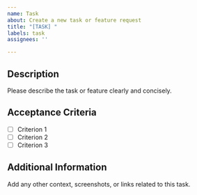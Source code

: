 ```yaml
---
name: Task
about: Create a new task or feature request
title: "[TASK] "
labels: task
assignees: ''

---
```


## Description

Please describe the task or feature clearly and concisely.

## Acceptance Criteria

- [ ] Criterion 1
- [ ] Criterion 2
- [ ] Criterion 3

## Additional Information

Add any other context, screenshots, or links related to this task.
